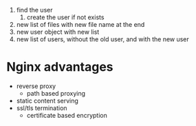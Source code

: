 1. find the user
   1. create the user if not exists
2. new list of files with new file name at the end
3. new user object with new list
4. new list of users, without the old user, and with the new user



# Nginx advantages

- reverse proxy
   - path based proxying
- static content serving
- ssl/tls termination
    - certificate based encryption
 
